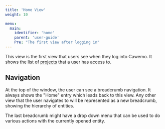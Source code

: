 ```yaml
---
title: 'Home View'
weight: 10

menu:
  main:
    identifier: 'home'
    parent: 'user-guide'
    Pre: "The first view after logging in"
---
```


This view is the first view that users see when they log into Cawemo. It shows the list of [projects](../projects) that a user has access to.

## Navigation

At the top of the window, the user can see a breadcrumb navigation. It always shows the "Home" entry which leads back to this view. Any other view that the user navigates to will be represented as a new breadcrumb, showing the hierarchy of entities.

The last breadcrumb might have a drop down menu that can be used to do various actions with the currently opened entity.
